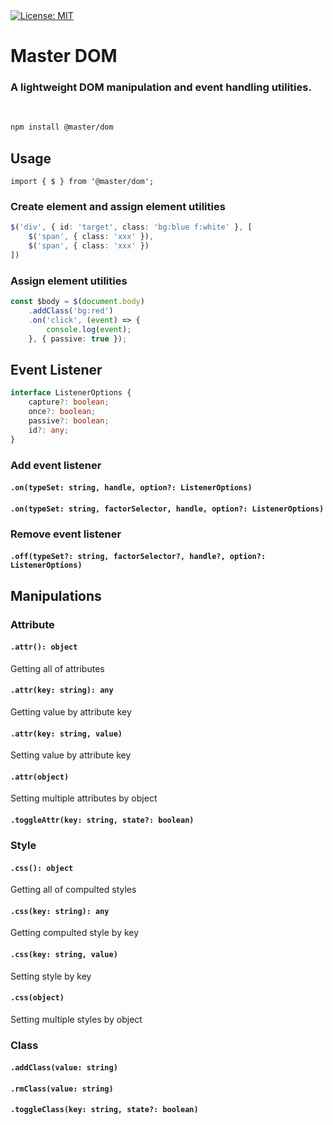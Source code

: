 
<a href="#" target="_blank">
    <img alt="License: MIT" src="https://img.shields.io/badge/License-MIT-yellow.svg" />
</a>

# Master DOM
### A lightweight DOM manipulation and event handling utilities.

&nbsp;

```bash
npm install @master/dom
```

## Usage

```tsx
import { $ } from '@master/dom';
```

### Create element and assign element utilities
```ts
$('div', { id: 'target', class: 'bg:blue f:white' }, [
    $('span', { class: 'xxx' }),
    $('span', { class: 'xxx' })
])
```

### Assign element utilities
```ts
const $body = $(document.body)
    .addClass('bg:red')
    .on('click', (event) => {
        console.log(event);
    }, { passive: true });
```

## Event Listener
```ts
interface ListenerOptions {
    capture?: boolean;
    once?: boolean;
    passive?: boolean;
    id?: any;
}
```

### Add event listener
#### `.on(typeSet: string, handle, option?: ListenerOptions)`
#### `.on(typeSet: string, factorSelector, handle, option?: ListenerOptions)`

### Remove event listener
#### `.off(typeSet?: string, factorSelector?, handle?, option?: ListenerOptions)`

## Manipulations

### Attribute
#### `.attr(): object`
Getting all of attributes
#### `.attr(key: string): any`
Getting value by attribute key
#### `.attr(key: string, value)`
Setting value by attribute key
#### `.attr(object)`
Setting multiple attributes by object
#### `.toggleAttr(key: string, state?: boolean)`

### Style
#### `.css(): object`
Getting all of compulted styles
#### `.css(key: string): any`
Getting compulted style by key
#### `.css(key: string, value)`
Setting style by key
#### `.css(object)`
Setting multiple styles by object

### Class
#### `.addClass(value: string)`
#### `.rmClass(value: string)`
#### `.toggleClass(key: string, state?: boolean)`
